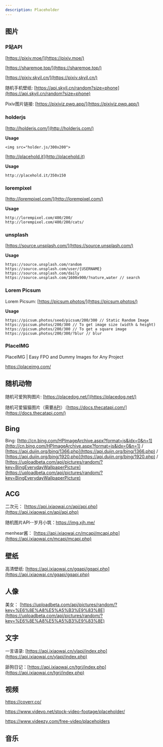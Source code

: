 ```yaml
---
description: Placeholder
---
```


## 图片

### P站API

[https://pixiv.moe/](https://pixiv.moe/)  

[https://sharemoe.top/](https://sharemoe.top/)  

[https://pixiv.skyil.cn/](https://pixiv.skyil.cn/)  

随机手机壁纸: [https://api.skyil.cn/random?size=phone](https://api.skyil.cn/random?size=phone)  

Pixiv图片链接: [https://pixiviz.pwp.app/](https://pixiviz.pwp.app/)

### holderjs

[http://holderjs.com/](http://holderjs.com/)

**Usage**

```text
<img src="holder.js/300x200">
```

[http://placehold.it](http://placehold.it)

**Usage**

```text
http://placehold.it/350x150
```

### lorempixel

[http://lorempixel.com/](http://lorempixel.com/)

**Usage**

```text
http://lorempixel.com/400/200/
http://lorempixel.com/400/200/cats/
```

### unsplash
[https://source.unsplash.com/](https://source.unsplash.com/)

**Usage**

```text
https://source.unsplash.com/random
https://source.unsplash.com/user/{USERNAME}
https://source.unsplash.com/daily
https://source.unsplash.com/1600x900/?nature,water // search
```
### Lorem Picsum
Lorem Picsum: [https://picsum.photos/](https://picsum.photos/)

**Usage**

```text
https://picsum.photos/seed/picsum/200/300 // Static Random Image
https://picsum.photos/200/300 // To get image size (width & height) 
https://picsum.photos/200/300 // To get a square image
https://picsum.photos/200/300/?blur // blur
```

### PlaceIMG

PlaceIMG | Easy FPO and Dummy Images for Any Project

https://placeimg.com/

## 随机动物

随机可爱狗狗图片: [https://placedog.net/](https://placedog.net/)

随机可爱猫猫图片（需要[API](https://thecatapi.com/)）:[https://docs.thecatapi.com/](https://docs.thecatapi.com/)

## Bing
Bing: [http://cn.bing.com/HPImageArchive.aspx?format=js&idx=0&n=1](http://cn.bing.com/HPImageArchive.aspx?format=js&idx=0&n=1) / [https://api.dujin.org/bing/1366.php](https://api.dujin.org/bing/1366.php) / [https://api.dujin.org/bing/1920.php](https://api.dujin.org/bing/1920.php) / [https://uploadbeta.com/api/pictures/random/?key=BingEverydayWallpaperPicture](https://uploadbeta.com/api/pictures/random/?key=BingEverydayWallpaperPicture)

## ACG

二次元： [https://api.ixiaowai.cn/api/api.php](https://api.ixiaowai.cn/api/api.php) 

随机图片API--岁月小筑：https://img.xjh.me/

menhear酱： [https://api.ixiaowai.cn/mcapi/mcapi.php](https://api.ixiaowai.cn/mcapi/mcapi.php)

## 壁纸
高清壁纸: [https://api.ixiaowai.cn/gqapi/gqapi.php](https://api.ixiaowai.cn/gqapi/gqapi.php)

## 人像
美女： [https://uploadbeta.com/api/pictures/random/?key=%E6%8E%A8%E5%A5%B3%E9%83%8E](https://uploadbeta.com/api/pictures/random/?key=%E6%8E%A8%E5%A5%B3%E9%83%8E)

## 文字

一言语录: [https://api.ixiaowai.cn/ylapi/index.php](https://api.ixiaowai.cn/ylapi/index.php) 

舔狗日记：[https://api.ixiaowai.cn/tgrj/index.php](https://api.ixiaowai.cn/tgrj/index.php)

## 视频

https://coverr.co/

https://www.videvo.net/stock-video-footage/placeholder/

https://www.videezy.com/free-video/placeholders

## 音乐
